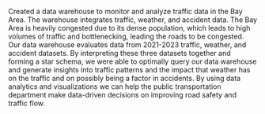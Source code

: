 Created a data warehouse to monitor and analyze traffic data in the Bay Area. The warehouse integrates traffic, weather, and accident data. The Bay Area is heavily congested due to its dense population, which leads to high volumes of traffic and bottlenecking, leading the roads to be congested. Our data warehouse evaluates data from 2021-2023 traffic, weather, and accident datasets. By interpreting these three datasets together and forming a star schema, we were able to optimally query our data warehouse and generate insights into traffic patterns and the impact that weather has on the traffic and on possibly being a factor in accidents. By using data analytics and visualizations we can help the public transportation department make data-driven decisions on improving road safety and traffic flow.
